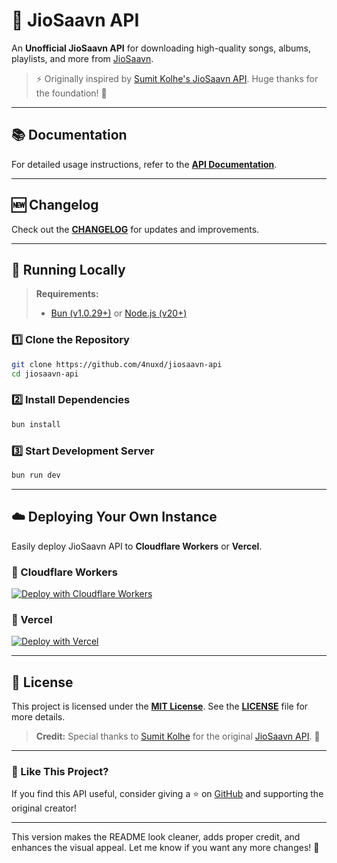 

# 🎵 JioSaavn API  

An **Unofficial JioSaavn API** for downloading high-quality songs, albums, playlists, and more from [JioSaavn](https://jiosaavn.com).  

> ⚡ Originally inspired by [Sumit Kolhe's JioSaavn API](https://github.com/sumitkolhe/jiosaavn-api). Huge thanks for the foundation! 🙌  

---

## 📚 Documentation  

For detailed usage instructions, refer to the **[API Documentation](https://saavn.dev/docs)**.  

---

## 🆕 Changelog  

Check out the **[CHANGELOG](CHANGELOG.md)** for updates and improvements.  

---

## 🚀 Running Locally  

> **Requirements:**  
> - [Bun (v1.0.29+)](https://bun.sh/) or [Node.js (v20+)](https://nodejs.org/)  

### 1️⃣ Clone the Repository  

```sh
git clone https://github.com/4nuxd/jiosaavn-api
cd jiosaavn-api
```

### 2️⃣ Install Dependencies  

```sh
bun install
```

### 3️⃣ Start Development Server  

```sh
bun run dev
```

---

## ☁️ Deploying Your Own Instance  

Easily deploy JioSaavn API to **Cloudflare Workers** or **Vercel**.  

### 🔹 Cloudflare Workers  

[![Deploy with Cloudflare Workers](https://deploy.workers.cloudflare.com/button)](https://deploy.workers.cloudflare.com/?url=https://github.com/4nuxd/jiosaavanapi)  

### 🔹 Vercel  

[![Deploy with Vercel](https://vercel.com/button)](https://vercel.com/new/clone?repository-url=https://github.com/4nuxd/jiosaavanapi)  

---

## 📜 License  

This project is licensed under the **[MIT License](https://opensource.org/licenses/MIT)**. See the **[LICENSE](LICENSE)** file for more details.  

> **Credit:** Special thanks to [Sumit Kolhe](https://github.com/sumitkolhe) for the original [JioSaavn API](https://github.com/sumitkolhe/jiosaavn-api). 🚀  

---

### 🌟 Like This Project?  

If you find this API useful, consider giving a ⭐ on [GitHub](https://github.com/4nuxd/jiosaavanapi) and supporting the original creator!  

---

This version makes the README look cleaner, adds proper credit, and enhances the visual appeal. Let me know if you want any more changes! 🚀
